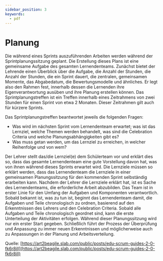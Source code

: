 ```yaml
---
sidebar_position: 3
keywords:
  - pdf
---
```


# Planung
Die während eines Sprints auszuführenden Arbeiten werden während der Sprintplanungssitzung geplant. Die Erstellung dieses Plans ist eine gemeinsame Aufgabe des gesamten Lernendenteams. 
Zunächst bietet der Lehrende einen Überblick über die Aufgabe, die Anzahl der Stunden, die Anzahl der Stunden, die ein Sprint dauert, die zentralen, gemeinsamen Momente, das Abgabedatum, die Bewertungsmodelle und ähnliches. Er legt also den Rahmen fest, innerhalb dessen die Lernenden ihre Eigenverantwortung ausüben und ihre Planung erstellen können.
Das Sprintplanungstreffen ist ein Treffen innerhalb eines Zeitrahmens von zwei Stunden für einen Sprint von etwa 2 Monaten. Dieser Zeitrahmen gilt auch für kürzere Sprints.

Das Sprintplanungstreffen beantwortet jeweils die folgenden Fragen:
- Was wird im nächsten Sprint vom Lernendenteam erwartet; was ist das Lernziel, welche Themen
werden behandelt, was sind die Celebration Criteria und welche Planungsabhängigkeiten gibt es?
- Was muss getan werden, um das Lernziel zu erreichen, in welcher Reihenfolge und von wem?

Der Lehrer stellt das/die Lernziel(e) dem Schülerteam vor und erklärt dies so, dass das gesamte Lernendenteam eine gute Vorstellung davon hat, was von ihnen während dieses Sprints erwartet wird. Die Lernziele müssen so erklärt werden, dass das Lernendenteam die Lernziele in einer gemeinsamen Planungssitzung für den kommenden Sprint selbständig erarbeiten kann.
Nachdem der Lehrer die Lernziele erklärt hat, ist es Sache des Lernendenteams, die erforderliche Arbeit abzubilden. Das Team ist in erster Linie für den Umfang der Aufgaben und Komponenten verantwortlich.
Sobald bekannt ist, was zu tun ist, beginnt das Lernendenteam damit, die Aufgaben und Teile chronologisch zu ordnen, basierend auf den Erkenntnissen des Lehrers und den Celebration Criteria.
Sobald alle Aufgaben und Teile chronologisch geordnet sind, kann die erste Unterteilung der Aktivitäten erfolgen. Während dieser Planungssitzung wird nur ein erster Start gegeben. Schließlich führt der Prozess der Überprüfung und Anpassung zu immer neuen Erkenntnissen und möglicherweise auch zu Anpassungen in der Planung und Arbeitsverteilung.

Quelle: [https://art2beagile.slab.com/public/posts/edu-scrum-guides-2-0-fk6r8ill](https://art2beagile.slab.com/public/posts/edu-scrum-guides-2-0-fk6r8ill)
